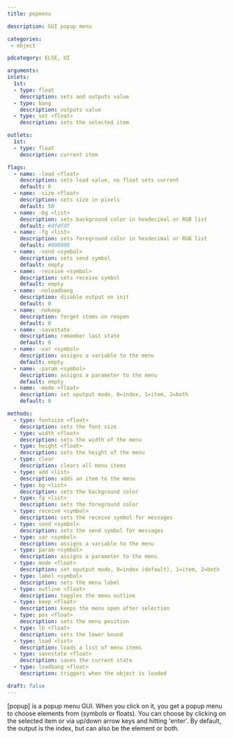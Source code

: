 ```yaml
---
title: popmenu

description: GUI popup menu

categories:
 - object

pdcategory: ELSE, UI

arguments:
inlets:
  1st:
  - type: float
    description: sets and outputs value
  - type: bang
    description: outputs value
  - type: set <float>
    description: sets the selected item

outlets:
  1st:
  - type: float
    description: current item

flags:
  - name: -load <float>
    description: sets load value, no float sets current
    default: 0
  - name: -size <float>
    description: sets size in pixels
    default: 50
  - name: -bg <list>
    description: sets background color in hexdecimal or RGB list
    default: #dfdfdf
  - name: -fg <list>
    description: sets foreground color in hexdecimal or RGB list
    default: #000000
  - name: -send <symbol>
    description: sets send symbol
    default: empty
  - name: -receive <symbol>
    description: sets receive symbol
    default: empty
  - name: -noloadbang
    description: disable output on init
    default: 0
  - name: -nokeep
    description: forget items on reopen
    default: 0
  - name: -savestate
    description: remember last state
    default: 0
  - name: -var <symbol>
    description: assigns a variable to the menu
    default: empty
  - name: -param <symbol>
    description: assigns a parameter to the menu
    default: empty
  - name: -mode <float>
    description: set oputput mode, 0=index, 1=item, 2=both
    default: 0

methods:
  - type: fontsize <float>
    description: sets the font size
  - type: width <float>
    description: sets the width of the menu
  - type: height <float>
    description: sets the height of the menu
  - type: clear
    description: clears all menu items
  - type: add <list>
    description: adds an item to the menu
  - type: bg <list>
    description: sets the background color
  - type: fg <list>
    description: sets the foreground color
  - type: receive <symbol>
    description: sets the receive symbol for messages
  - type: send <symbol>
    description: sets the send symbol for messages
  - type: var <symbol>
    description: assigns a variable to the menu
  - type: param <symbol>
    description: assigns a parameter to the menu
  - type: mode <float>
    description: set oputput mode, 0=index (default), 1=item, 2=both
  - type: label <symbol>
    description: sets the menu label
  - type: outline <float>
    description: toggles the menu outline
  - type: keep <float>
    description: keeps the menu open after selection
  - type: pos <float>
    description: sets the menu position
  - type: lb <float>
    description: sets the lower bound
  - type: load <list>
    description: loads a list of menu items
  - type: savestate <float>
    description: saves the current state
  - type: loadbang <float>
    description: triggers when the object is loaded

draft: false
---
```

[popup] is a popup menu GUI. When you click on it, you get a popup menu to choose elements from (symbols or floats). You can choose by clicking on the selected item or via up/down arrow keys and hitting 'enter'. By default, the output is the index, but can also be the element or both.
